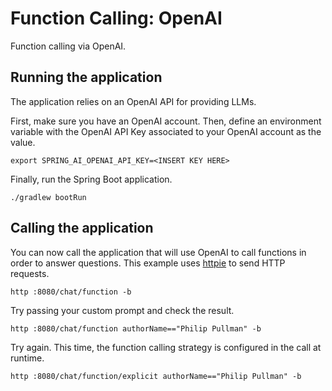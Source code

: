 # Function Calling: OpenAI

Function calling via OpenAI.

## Running the application

The application relies on an OpenAI API for providing LLMs.

First, make sure you have an OpenAI account.
Then, define an environment variable with the OpenAI API Key associated to your OpenAI account as the value.

```shell
export SPRING_AI_OPENAI_API_KEY=<INSERT KEY HERE>
```

Finally, run the Spring Boot application.

```shell
./gradlew bootRun
```

## Calling the application

You can now call the application that will use OpenAI to call functions in order to answer questions.
This example uses [httpie](https://httpie.io) to send HTTP requests.

```shell
http :8080/chat/function -b
```

Try passing your custom prompt and check the result.

```shell
http :8080/chat/function authorName=="Philip Pullman" -b
```

Try again. This time, the function calling strategy is configured in the call at runtime.

```shell
http :8080/chat/function/explicit authorName=="Philip Pullman" -b
```
